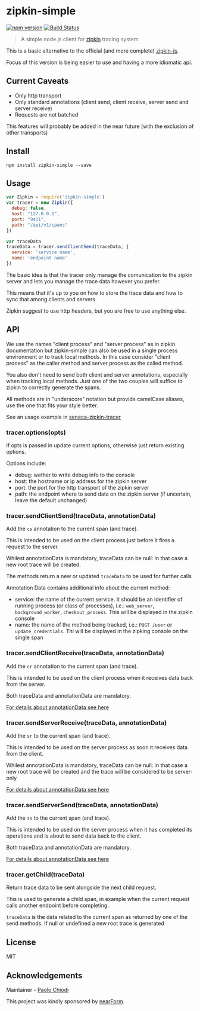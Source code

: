 # zipkin-simple

[![npm version][npm-badge]][npm-url]
[![Build Status][travis-badge]][travis-url]

> A simple node.js client for [zipkin](http://zipkin.io) tracing system


This is a basic alternative to the official (and more complete) [zipkin-js](https://github.com/openzipkin/zipkin-js).

Focus of this version is being easier to use and having a more idiomatic api.

## Current Caveats

- Only http transport
- Only standard annotations (client send, client receive, server send and server receive)
- Requests are not batched

This features will probably be added in the near future (with the exclusion of other transports)

## Install

```
npm install zipkin-simple --save
```

## Usage

```js
var Zipkin = require('zipkin-simple')
var tracer = new Zipkin({
  debug: false,
  host: "127.0.0.1",
  port: "9411",
  path: "/api/v1/spans"
})

var traceData
traceData = tracer.sendClientSend(traceData, {
  service: 'service name',
  name: 'endpoint name'
})
```

The basic idea is that the tracer only manage the comunication to the zipkin server and lets you manage the trace data however you prefer.

This means that it's up to you on how to store the trace data and how to sync that among clients and servers.

Zipkin suggest to use http headers, but you are free to use anything else.

## API

We use the names "client process" and "server process" as in zipkin documentation but zipkin-simple can also be used in a single process environment or to track local methods. In this case consider "client process" as the caller method and server process as the called method.

You also don't need to send both client and server annotations, especially when tracking local methods.
Just one of the two couples will suffice to zipkin to correctly generate the spans.

All methods are in "underscore" notation but provide camelCase aliases, use the one that fits your style better.

See an usage example in [seneca-zipkin-tracer](https://github.com/senecajs-labs/seneca-zipkin-tracer)

<a name="options"></a>
### tracer.options(opts)

If opts is passed in update current options, otherwise just return existing options.

Options include:
- debug: wether to write debug info to the console
- host: the hostname or ip address for the zipkin server
- port: the port for the http transport of the zipkin server
- path: the endpoint where to send data on the zipkin server (if uncertain, leave the default unchanged)


<a name="sendClientSend"></a>
### tracer.sendClientSend(traceData, annotationData)

Add the `cs` annotation to the current span (and trace).

This is intended to be used on the client process just before it fires a request to the server.

Whilest annotationData is mandatory, traceData can be null: in that case a new root trace will be created.

The methods return a new or updated `traceData` to be used for further calls

<a name="annotationData"></a>
Annotation Data contains additional info about the current method:
- service: the name of the current service. It should be an identifier of running process (or class of processes), i.e.: `web_server`, `background_worker`, `checkout_process`. This will be displayed in the zipkin console
- name: the name of the method being tracked, i.e.: `POST /user` or `update_credentials`. Thi will be displayed in the zipking console on the single span

<a name="sendClientReceive"></a>
### tracer.sendClientReceive(traceData, annotationData)

Add the `cr` annotation to the current span (and trace).

This is intended to be used on the client process when it receives data back from the server.

Both traceData and annotationData are mandatory.

[For details about annotationData see here](#annotationData)


<a name="sendServerReceive"></a>
### tracer.sendServerReceive(traceData, annotationData)

Add the `sr` to the current span (and trace).

This is intended to be used on the server process as soon it receives data from the client.

Whilest annotationData is mandatory, traceData can be null: in that case a new root trace will be created and the trace will be considered to be server-only

[For details about annotationData see here](#annotationData)

<a name="sendServerSend"></a>
### tracer.sendServerSend(traceData, annotationData)

Add the `ss` to the current span (and trace).

This is intended to be used on the server process when it has completed its operations and is about to send data back to the client.

Both traceData and annotationData are mandatory.

[For details about annotationData see here](#annotationData)

<a name="getChild"></a>
### tracer.getChild(traceData)

Return trace data to be sent alongside the next child request.

This is used to generate a child span, in example when the current request calls another endpoint before completing.

`traceData` is the data related to the current span as returned by one of the send methods. If null or undefined a new root trace is generated

## License

MIT

## Acknowledgements

Maintainer - [Paolo Chiodi](https://github.com/paolochiodi)

This project was kindly sponsored by [nearForm](http://nearform.com).

[npm-badge]: https://badge.fury.io/js/zipkin-simple.svg
[npm-url]: https://badge.fury.io/js/zipkin-simple
[travis-badge]: https://travis-ci.org/paolochiodi/zipkin-simple.svg
[travis-url]: https://travis-ci.org/paolochiodi/zipkin-simple
